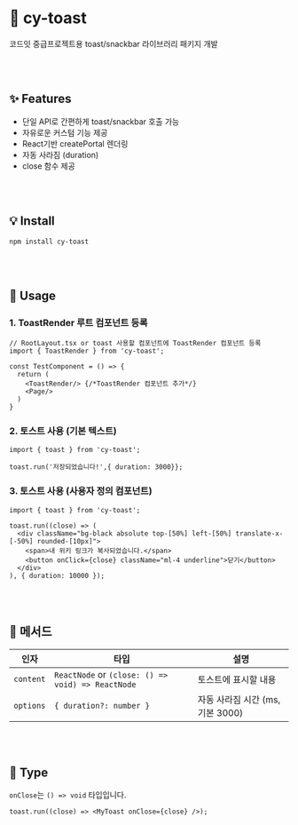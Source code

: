 # 📜 cy-toast
코드잇 중급프로젝트용 toast/snackbar 라이브러리 패키지 개발

<br></br>

## ✨ Features
- 단일 API로 간편하게 toast/snackbar 호출 가능
- 자유로운 커스텀 기능 제공
- React기반 createPortal 렌더링
- 자동 사라짐 (duration)
- close 함수 제공

<br></br>

## 💡 Install
```bash
npm install cy-toast
```

<br></br>

## 🔨 Usage
### 1. ToastRender 루트 컴포넌트 등록
```tsx
// RootLayout.tsx or toast 사용할 컴포넌트에 ToastRender 컴포넌트 등록
import { ToastRender } from 'cy-toast';

const TestComponent = () => {
  return (
    <ToastRender/> {/*ToastRender 컴포넌트 추가*/}
    <Page/>
  )
}

```

### 2. 토스트 사용 (기본 텍스트)
```tsx
import { toast } from 'cy-toast';

toast.run('저장되었습니다!',{ duration: 3000}};
```

### 3. 토스트 사용 (사용자 정의 컴포넌트)
```tsx
import { toast } from 'cy-toast';

toast.run((close) => (
  <div className="bg-black absolute top-[50%] left-[50%] translate-x-[-50%] rounded-[10px]">
    <span>내 위키 링크가 복사되었습니다.</span>
    <button onClick={close} className="ml-4 underline">닫기</button>
  </div>
), { duration: 10000 });
```

<br></br>

## 🚀 메서드
| 인자        | 타입                                                | 설명                      |
| --------- | ------------------------------------------------- | ----------------------- |
| `content` | `ReactNode` or `(close: () => void) => ReactNode` | 토스트에 표시할 내용             |
| `options` | `{ duration?: number }`                           | 자동 사라짐 시간 (ms, 기본 3000) |

<br></br>

## 🧩 Type
`onClose`는 `() => void` 타입입니다.
```tsx
toast.run((close) => <MyToast onClose={close} />);
```
